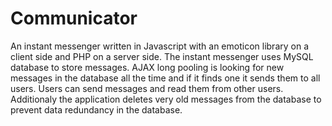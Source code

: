 # Communicator
An instant messenger written in Javascript with an emoticon library on a client side and PHP on a server side. The instant messenger uses MySQL database to store messages. AJAX long pooling is looking for new messages in the database all the time and if it finds one it sends them to all users. Users can send messages and read them from other users. Additionaly the application deletes very old messages from the database to prevent data redundancy in the database.
